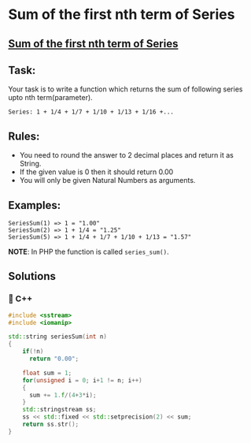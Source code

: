 # Sum of the first nth term of Series

## [Sum of the first nth term of Series](https://www.codewars.com/kata/555eded1ad94b00403000071)

## Task:

Your task is to write a function which returns the sum of following series upto nth term\(parameter\).

```text
Series: 1 + 1/4 + 1/7 + 1/10 + 1/13 + 1/16 +...
```

## Rules:

* You need to round the answer to 2 decimal places and return it as String.
* If the given value is 0 then it should return 0.00
* You will only be given Natural Numbers as arguments.

## Examples:

```text
SeriesSum(1) => 1 = "1.00"
SeriesSum(2) => 1 + 1/4 = "1.25"
SeriesSum(5) => 1 + 1/4 + 1/7 + 1/10 + 1/13 = "1.57"
```

**NOTE**: In PHP the function is called `series_sum()`.

## Solutions

### 🧠 C++

```cpp
#include <sstream>
#include <iomanip>  

std::string seriesSum(int n)
{
    if(!n)
      return "0.00";

    float sum = 1;
    for(unsigned i = 0; i+1 != n; i++)
    {
      sum += 1.f/(4+3*i);
    }
    std::stringstream ss;
    ss << std::fixed << std::setprecision(2) << sum;
    return ss.str();
}
```

